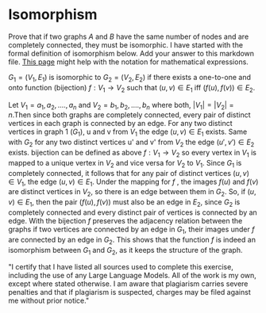 # Isomorphism

Prove that if two graphs $A$ and $B$ have the same number of nodes and are
completely connected, they must be isomorphic. I have started with the formal
definition of isomorphism below. Add your answer to this markdown file. [This
page](https://docs.github.com/en/get-started/writing-on-github/working-with-advanced-formatting/writing-mathematical-expressions)
might help with the notation for mathematical expressions.

$G_1=(V_1 , E_1)$ is isomorphic to $G_2 = (V_2, E_2)$ if there exists a
one-to-one and onto function (bijection) $f: V_1 \rightarrow V_2$ such that $(u,v)
\in E_1$ iff $(f(u),f(v)) \in E_2$.




Let $V_1={a_1,a_2,....,a_n}$ and $V_2={b_1,b_2,....,b_n}$ where both, $|V_1|=|V_2|=n$.Then since both graphs are completely connected, every pair of distinct vertices in each graph is connected by an edge. For any two distinct vertices in graph 1 $(G_1)$, u and v from $V_1$ the edge $(u,v) \in E_1$ exists. Same with $G_2$ for any two distinct vertices u' and v' from $V_2$ the edge $(u',v') \in E_2$ exists. bijection can be defined as above $f: V_1 \rightarrow V_2$ so every vertex in $V_1$ is mapped to a unique vertex in $V_2$ and vice versa for $V_2$ to $V_1$. Since $G_1$ is completely connected, it follows that for any pair of distinct vertices $(u,v) \in V_1$, the edge $(u,v) \in E_1$. Under the mapping for $f$ , the images $f(u)$ and $f(v)$ are distinct vertices in $V_2$, so there is an edge between them in $G_2$. So, if $(u, v) \in E_1$, then the pair $(f(u), f(v))$ must also be an edge in  $E_2$, since $G_2$ is completely connected and every distinct pair of vertices is connected by an edge. With the bijection $f$ preserves the adjacency relation between the graphs if two vertices are connected by an edge in $G_1$, their images under $f$ are connected by an edge in $G_2$. This shows that the function $f$ is indeed an isomorphism between $G_1$ and $G_2$, as it keeps the structure of the graph.



"I certify that I have listed all sources used to complete this exercise, including the use of any Large Language Models. All of the work is my own, except where stated otherwise. I am aware that plagiarism carries severe penalties and that if plagiarism is suspected, charges may be filed against me without prior notice."
